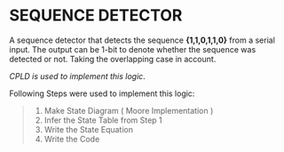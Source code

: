 # SEQUENCE DETECTOR
A sequence detector that detects the sequence **{1,1,0,1,1,0}** from a serial input. The output can be 1-bit to denote whether the
sequence was detected or not. Taking the overlapping case in account.

*CPLD is used to implement this logic*.

Following Steps were used to implement this logic:

>1. Make State Diagram ( Moore Implementation )
>2. Infer the State Table from Step 1
>3. Write the State Equation
>4. Write the Code
